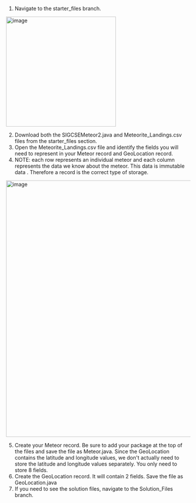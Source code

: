 1. Navigate to the starter_files branch.
<img width="300" alt="image" src="https://github.com/clfurman/MeteoriteDataProject/assets/65421044/9450db2e-9012-4e02-9a40-74a0f5c08571">

2. Download both the SIGCSEMeteor2.java and Meteorite_Landings.csv files from the starter_files section.
3. Open the Meteorite_Landings.csv file and identify the fields you will need to represent in your Meteor record and GeoLocation record.
4. NOTE: each row represents an individual meteor and each column represents the data we know about the meteor.
   This data is <bold>immutable data </bold>. Therefore a record is the correct type of storage. 
 <img width="700" alt="image" src="https://github.com/clfurman/MeteoriteDataProject/assets/65421044/0658b41c-bbd6-435a-81b7-172043d7f83c">


5. Create your Meteor record. Be sure to add your package at the top of the files and save the file as Meteor.java.
   Since the GeoLocation contains the latitude and longitude values, we don't actually need to store the latitude and longitude values separately.
   You only need to store 8 fields.
6. Create the GeoLocation record. It will contain 2 fields. Save the file as GeoLocation.java
7. If you need to see the solution files, navigate to the Solution_Files branch.
